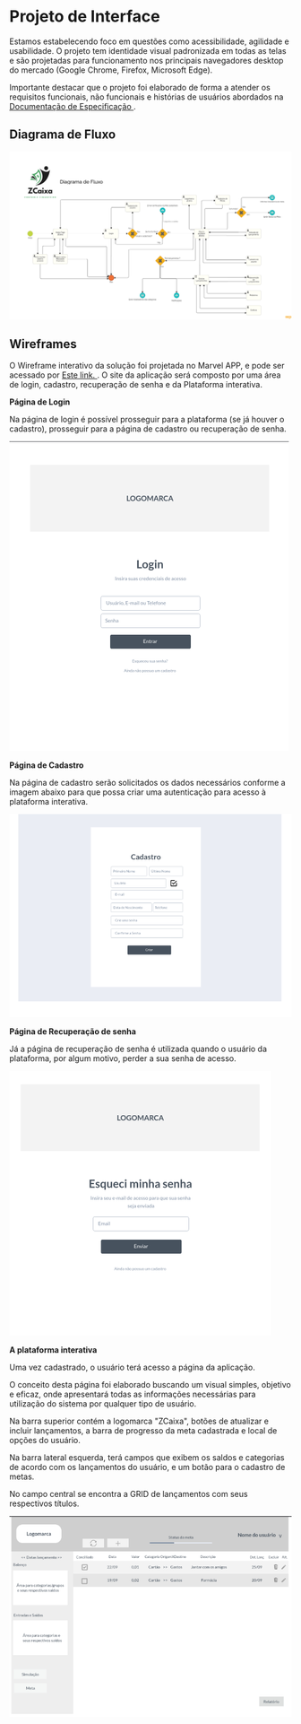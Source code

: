 
# Projeto de Interface

Estamos estabelecendo foco em questões como acessibilidade, agilidade e usabilidade. O projeto tem identidade visual padronizada em todas as telas e são projetadas para funcionamento nos principais navegadores desktop do mercado (Google Chrome, Firefox, Microsoft Edge).

Importante destacar que  o projeto foi elaborado de forma a atender os requisitos funcionais, não funcionais e histórias de usuários abordados na <a href="https://github.com/ICEI-PUC-Minas-PMV-ADS/pmv-ads-2022-2-e2-proj-int-t4-controle-financeiro/blob/9cfc29228317e3ac74c535ec5ab7e9d08bdfcb05/docs/02-Especifica%C3%A7%C3%A3o%20do%20Projeto.md"> Documentação de Especificação </a>.


## Diagrama de Fluxo

![Diagrama de Fluxo](img/DiagramaFluxo.png)

## Wireframes

O Wireframe interativo da solução foi projetada no Marvel APP, e pode ser acessado por <a href="https://marvelapp.com/prototype/81dga60"> Este link. </a>.
O site da aplicação será composto por uma área de login, cadastro, recuperação de senha e da Plataforma interativa. 

**Página de Login** 

Na página de login é possível prosseguir para a plataforma (se já houver o cadastro), prosseguir para a página de cadastro ou recuperação de senha.

![Página de Login](img/Wire-Login2.png)

**Página de Cadastro**

Na página de cadastro serão solicitados os dados necessários conforme a imagem abaixo para que possa criar uma autenticação para acesso à plataforma interativa.

![Página de Cadastro](img/Wire-Cadastro2.png)

**Página de Recuperação de senha**

Já a página de recuperação de senha é utilizada quando o usuário da plataforma, por algum motivo, perder a sua senha de acesso.

![Página de Recuperação de Senha](img/Wire-Senha.png)


**A plataforma interativa**

Uma vez cadastrado, o usuário terá acesso a página da aplicação. 

O conceito desta página foi elaborado buscando um visual simples, objetivo e eficaz, onde apresentará todas as informações necessárias para utilização do sistema por qualquer tipo de usuário.

Na barra superior contém a logomarca "ZCaixa", botões de atualizar e incluir lançamentos, a barra de progresso da meta cadastrada e local de opções do usuário.

Na barra lateral esquerda, terá campos que exibem os saldos e categorias de acordo com os lançamentos do usuário, e um botão para o cadastro de metas.

No campo central se encontra a GRID de lançamentos com seus respectivos títulos.

![Página Plataforma Interativa](img/Wire-Plataforma.png)
